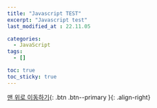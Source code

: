 ```yaml
---
title: "Javascript TEST"
excerpt: "Javascript test"
last_modified_at : 22.11.05

categories:
  - JavaScript
tags:
  - []

toc: true
toc_sticky: true
---
```



[맨 위로 이동하기](#){: .btn .btn--primary }{: .align-right}